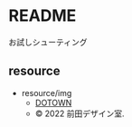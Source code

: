 # README

お試しシューティング

## resource
- resource/img
    - [DOTOWN](https://dotown.maeda-design-room.net/)
    - © 2022 前田デザイン室.

